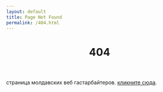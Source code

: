 ```yaml
---
layout: default
title: Page Not Found
permalink: /404.html
---
```

<header>
	<h1>404</h1> 
</header>

<p>страница молдавских веб гастарбайтеров. <a href="/">кликните сюда</a>.</p>